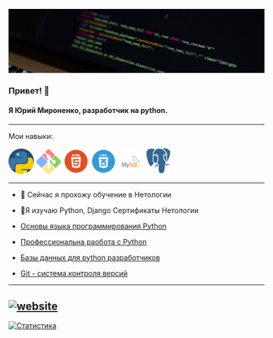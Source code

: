 ![Я Юрий Мироненко, разработчик на python.](https://github.com/Ydtalel/Ydtalel/blob/main/Room-Name-Full.jpg)
###  Привет! 👋
#### Я Юрий Мироненко, разработчик на python.
-------------
Мои навыки:

<div >
  <img src="https://github.com/Ydtalel/Ydtalel/blob/main/919852.png" width="50"/>
  <img src="https://github.com/Ydtalel/Ydtalel/blob/main/git-bash.svg" width="50"/>
  <img src="https://github.com/Ydtalel/Ydtalel/blob/main/in456456dex.png" width="50"/>
  <img src="https://github.com/Ydtalel/Ydtalel/blob/main/indedfgdx.png" width="50"/>
  <img src="https://github.com/Ydtalel/Ydtalel/blob/main/78787.png" width="50"/>
  <img src="https://github.com/Ydtalel/Ydtalel/blob/main/i5445dex.png" width="50"/>
</div>

----------
- 🔭 Сейчас я прохожу обучение в  Нетологии 
- 🌱Я изучаю  Python, Django 
Сертификаты Нетологии

- [Основы языка программирования Python](https://github.com/Ydtalel/Ydtalel/blob/main/certificate.pdf)
- [Профессиональна раобота с Python](https://github.com/Ydtalel/Ydtalel/blob/main/certificate7.pdf)
- [Базы данных для python разработчиков](https://github.com/Ydtalel/Ydtalel/blob/main/certificate%20(1121212).pdf)
- [Git - система контроля версий](https://github.com/Ydtalel/Ydtalel/blob/main/certificate%20git.pdf)

-----------

[<img src='https://cdn.jsdelivr.net/npm/simple-icons@3.0.1/icons/icloud.svg' alt='website' height='40'>](ydtalel.github.io/CV-site/)     
---------
[![Статистика](https://github-readme-stats.vercel.app/api?username=Ydtalel)](https://github.com/anuraghazra/github-readme-stats)
